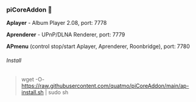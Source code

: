 
### piCoreAddon 👋

**Aplayer** - Album Player 2.08, port: 7778

**Aprenderer** - UPnP/DLNA Renderer, port: 7779

**APmenu** (control stop/start Aplayer, Aprenderer, Roonbridge), port: 7780

###### Install
> wget -O- https://raw.githubusercontent.com/quatmo/piCoreAddon/main/ap-install.sh | sudo sh
> 

####




